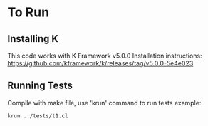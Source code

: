 # To Run

## Installing K

This code works with K Framework v5.0.0
Installation instructions: https://github.com/kframework/k/releases/tag/v5.0.0-5e4e023

## Running Tests

Compile with make file, use 'krun' command to run tests
example: 
```
krun ../tests/t1.cl
```
